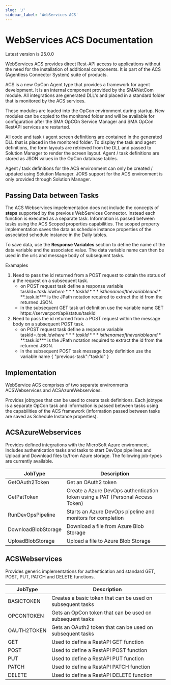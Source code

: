 ```yaml
---
slug: '/'
sidebar_label: 'WebServices ACS'
---
```


# WebServices ACS Documentation

Latest version is 25.0.0

WebServices ACS provides direct Rest-API access to applications without the need for the installation of additional components.
It is part of the ACS (Agentless Connector System) suite of products. 

ACS is a new OpCon Agent type that provides a framework for agent development. It is an internal component provided by the SMANetCom module. 
All integrations are generated DLL's and placed in a standard folder that is monitored by the ACS services.

These modules are loaded into the OpCon environment during startup. New modules can be copied to the monitored folder and will be available for 
configuration after the SMA OpCOn Service Manager and SMA OpCon RestAPI services are restarted.

All code and task / agent screen definitions are contained in the generated DLL that is placed in the monitored folder. To display the task and 
agent definitions, the form layouts are retrieved from the DLL and passed to Solution Manager to render the screen layout. Agent / task definitions are 
stored as JSON values in the OpCon database tables.

Agent / task definitions for the ACS environment can only be created / updated using Solution Manager.
JORS support for the ACS environment is only provided through Solution Manager.

## Passing Data between Tasks

The ACS Webservices impelementation does not include the concepts of **steps** supported by the previous WebServices Connector. Instead each function is
executed as a separate task. Information is passed between tasks using the ACS Scoped properties capabilities. The scoped property implementation saves the data as schedule instance properties of the associated schedule instance in the Daily tables.

To save data, use the **Response Variables** section to define the name of the data variable and the associated value. The data variable name can then 
be used in the urls and message body of subsequent tasks.

Examaples

1. Need to pass the id returned from a POST request to obtain the status of a the request on a subsequent task.
   - on POST request task define a response variable taskId=$.task.id
     where ***taskId*** is the name of the variable and ***$.task.id*** is the JPath notation required to extract the id from the returned JSON.
   - in the subsequent GET task url definition use the variable name
     GET  https://server:port/api/status/taskId
2. Need to pass the id returned from a POST request within the message body on a subsequent POST task.
   - on POST request task define a response variable taskId=$.task.id
     where ***taskId*** is the name of the variable and ***$.task.id*** is the JPath notation required to extract the id from the returned JSON.
   - in the subsequent POST task message body definition use the variable name
     {
        "previous-task":"taskId"
     }

## Implementation

WebService ACS comprises of two separate environments ACSWebservices and ACSAzureWebservices.

Provides jobtypes that can be used to create task definitions. Each jobtype is a separate OpCon task and information is passed between tasks using the
capabilities of the ACS framework (information passed between tasks are saved as Schedule Instance properties).  

## ACSAzureWebservices
Provides defined integrations with the MicroSoft Azure environment. Includes authentication tasks and tasks to start DevOps pipelines and Upload and Download files to/from Azure storage.
The following job-types are currently available.

JobType              | Description
---------------------|------------
GetOAuth2Token       | Get an OAuth2 token 
GetPatToken          | Create a Azure DevOps authentication token using a PAT (Personal Access Token)
RunDevOpsPipeline    | Starts an Azure DevOps pipeline and monitors for completion
DownloadBlobStorage  | Download a file from Azure Blob Storage
UploadBlobStorage    | Upload a file to Azure Blob Storage

## ACSWebservices
Provides generic implementations for authentication and standard GET, POST, PUT, PATCH and DELETE functions.

JobType              | Description
---------------------|------------
BASICTOKEN           | Creates a basic token that can be used on subsequent tasks
OPCONTOKEN           | Gets an OpCon token that can be used on subsequent tasks
OAUTH2TOKEN          | Gets an OAuth2 token that can be used on subsequent tasks
GET                  | Used to define a RestAPI GET function
POST                 | Used to define a RestAPI POST function
PUT                  | Used to define a RestAPI PUT function
PATCH                | Used to define a RestAPI PATCH function
DELETE               | Used to define a RestAPI DELETE function
